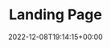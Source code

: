---
weight: 505
title: "Landing Page"
description: "Landing Page Templates & Options."
icon: flight_land
date: 2022-12-08T19:14:15+00:00
lastmod: 2022-12-08T19:14:15+00:00
draft: true
images: []
---